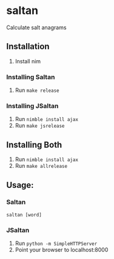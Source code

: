 # saltan
Calculate salt anagrams
## Installation
1. Install nim
### Installing Saltan
1. Run `make release`
### Installing JSaltan
1. Run `nimble install ajax`
2. Run `make jsrelease`
## Installing Both
1. Run `nimble install ajax`
2. Run `make allrelease`
## Usage:
### Saltan
`saltan [word]`
### JSaltan
1. Run `python -m SimpleHTTPServer`
2. Point your browser to localhost:8000
